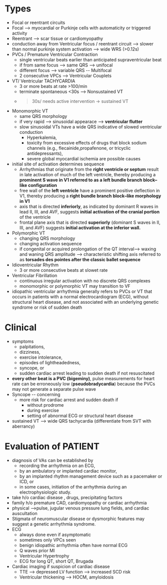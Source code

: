 # Types 
- Focal or reentrant circuits 
- Focal --> myocardial or Purkinje cells with automaticity or triggered activity 
- Reentrant --> scar tissue or cardiomyopathy
- conduction away from Ventricular focus / reentrant circuit --> slower than normal purkinje system activation --> wide WRS (>0.12s)
- PVCs / Premature Ventricular Contraction 
	- single ventricular beats earlier than anticipated supraventricular beat 
	- if from same focus --> same QRS --> unifocal 
	- different focus --> variable QRS -- Multifocal 
	- 2 consecutive VPCs --> Ventricular Couplets 
- VT/ Ventricular TACHYCARDIA 
	- 3 or more beats at rate >100/min 
	- terminate spontaneous <30s --> Nonsustained VT
	- >30s/ needs active intervention  -> sustained VT 
- Monomorphic VT
	- same QRS morphology 
	- if very rapid --> sinusoidal appearace --> **ventricular flutter** 
	- slow sinusoidal VTs have a wide QRS indicative of slowed ventricular conduction
		- Hyperkalemia, 
		- toxicity from excessive effects of drugs that block sodium channels (e.g., flecainide,propafenone, or tricyclic antidepressants),
		- severe global myocardial ischemia are possible causes
- initial site of activation determines sequence 
	- Arrhythmias that originate from the **right ventricle or septum** result in late activation of much of the left ventricle, thereby producing a **prominent S wave in V1 referred to as a left bundle branch block–like configuration**
	- free wall of the **left ventricle** have a prominent positive deflection in V1, thereby producing a **right bundle branch block–like morphology in V1**  
	- axis that is directed **inferiorly**, as indicated by dominant R waves in lead II, III, and AVF, suggests **initial activation of the cranial portion** of the ventricle
	- frontal plane axis that is directed **superiorly** (dominant S waves in II, III, and AVF) suggests **initial activation at the inferior wall.**
- Polymorphic VT 
	- changing QRS morphology 
	- changing activation sequence 
	- if congenital or acquired prolongation of the QT interval-->  waxing and waning QRS amplitude --> characteristic shifting axis referred to as **torsades des pointes after the classic ballet sequence**
- Idioventricular Rhythm 
	- 3 or more consecutive beats at slowet rate 
- Ventricular Fibrillation 
	- continuous irregular activation with no discrete QRS complexes 
	- monomorphic or polymorphic VT may transition to VF 
- idiopathic ventricular arrhythmia generally refers to PVCs or VT that occurs in patients with a normal electrocardiogram (ECG), without structural heart disease, and not associated with an underlying genetic syndrome or risk of sudden death 
# Clinical 
- symptoms 
	- palpitations, 
	- dizziness, 
	- exercise intolerance, 
	- episodes of lightheadedness, 
	- syncope, or 
	- sudden cardiac arrest leading to sudden death if not resuscitated
- **every other beat is a PVC (bigeminy)**, pulse measurements for heart rate can be erroneously low (**pseudobradycardia**) because the PVCs may not generate a separate pulse wave
- Syncope -- concerning 
	- more risk for cardiac arrest and sudden death if 
		- without prodrome 
		- during exercise 
		- setting of abnormal ECG or structural heart disease 
- sustained VT --> wide QRS tachycardia (differentiate from SVT with aberrancy) 
# Evaluation of PATIENT 
- diagnosis of VAs can be established by 
	- recording the arrhythmia on an ECG, 
	- by an ambulatory or implanted cardiac monitor, 
	- by an implanted rhythm management device such as a pacemaker or ICD, or 
	- in some cases, initiation of the arrhythmia during an electrophysiologic study.
- take h/o cardiac disease , drugs, precipitating factors 
- family h/o premature CAD, cardiomyopathy or cardiac arrhythmia 
- physical -->pulse, jugular venous pressure lung fields, and cardiac auscultation 
- Stigmata of neuromuscular disease or dysmorphic features may suggest a genetic arrhythmia syndrome. 
- ECG 
	- always done even if asymptomatic 
	- sometimes only VPCs seen 
	- benign idiopathic arrhythmia often have normal ECG 
	- Q waves prior MI 
	- Ventricular Hypertrophy 
	- ECG for long QT, short QT, Brugada 
- Cardiac imaging if suspicion of cardiac disease 
	- TTE --> depressed LV function --> increased SCD risk 
	- Ventricular thickening --> HOCM, amyloidosis 